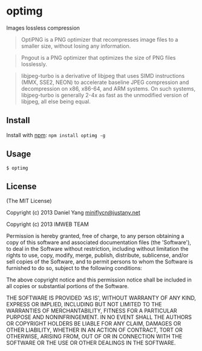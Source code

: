 # optimg
Images lossless compression

> OptiPNG is a PNG optimizer that recompresses image files to a smaller size, without losing any information.
 
> Pngout is a PNG optimizer that optimizes the size of PNG files losslessly.

> libjpeg-turbo is a derivative of libjpeg that uses SIMD instructions (MMX, SSE2, NEON) to accelerate baseline JPEG compression and decompression on x86, x86-64, and ARM systems. On such systems, libjpeg-turbo is generally 2-4x as fast as the unmodified version of libjpeg, all else being equal.

## Install

Install with [npm](https://npmjs.org/package/optimg): `npm install optimg -g`

## Usage

	$ optimg


## License
(The MIT License)

Copyright (c) 2013 Daniel Yang <miniflycn@justany.net>

Copyright (c) 2013 IMWEB TEAM

Permission is hereby granted, free of charge, to any person obtaining a copy of this software and associated documentation files (the 'Software'), to deal in the Software without restriction, including without limitation the rights to use, copy, modify, merge, publish, distribute, sublicense, and/or sell copies of the Software, and to permit persons to whom the Software is furnished to do so, subject to the following conditions:

The above copyright notice and this permission notice shall be included in all copies or substantial portions of the Software.

THE SOFTWARE IS PROVIDED 'AS IS', WITHOUT WARRANTY OF ANY KIND, EXPRESS OR IMPLIED, INCLUDING BUT NOT LIMITED TO THE WARRANTIES OF MERCHANTABILITY, FITNESS FOR A PARTICULAR PURPOSE AND NONINFRINGEMENT. IN NO EVENT SHALL THE AUTHORS OR COPYRIGHT HOLDERS BE LIABLE FOR ANY CLAIM, DAMAGES OR OTHER LIABILITY, WHETHER IN AN ACTION OF CONTRACT, TORT OR OTHERWISE, ARISING FROM, OUT OF OR IN CONNECTION WITH THE SOFTWARE OR THE USE OR OTHER DEALINGS IN THE SOFTWARE.